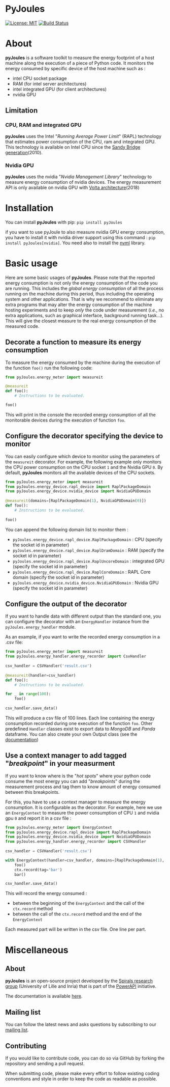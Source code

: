 # PyJoules

[![License: MIT](https://img.shields.io/pypi/l/pyRAPL)](https://spdx.org/licenses/MIT.html)
[![Build Status](https://img.shields.io/circleci/build/github/powerapi-ng/pyJoules.svg)](https://circleci.com/gh/powerapi-ng/pyjoules)


# About
**pyJoules** is a software toolkit to measure the energy footprint of a host machine along the execution of a piece of Python code.
It monitors the energy consumed by specific device of the host machine such as :

- intel CPU socket package
- RAM (for intel server architectures)
- intel integrated GPU (for client architectures)
- nvidia GPU

## Limitation

### CPU, RAM and integrated GPU
**pyJoules** uses the Intel "_Running Average Power Limit_" (RAPL) technology that estimates power consumption of the CPU, ram and integrated GPU.
This technology is available on Intel CPU since the [Sandy Bridge generation](https://fr.wikipedia.org/wiki/Intel#Historique_des_microprocesseurs_produits)(2010).

### Nvidia GPU
**pyJoules** uses the nvidia "_Nvidia Management Library_" technology to measure energy consumption of nvidia devices. The energy measurement API is only available on nvidia GPU with [Volta architecture](https://en.wikipedia.org/wiki/Volta_(microarchitecture))(2018)
# Installation

You can install **pyJoules** with pip: `pip install pyJoules`

if you want to use pyJoule to also measure nvidia GPU energy consumption, you have to install it with nvidia driver support using this command : `pip install pyJoules[nvidia]`. You need also to install the [nvml](https://developer.nvidia.com/nvidia-management-library-nvml) library.

# Basic usage

Here are some basic usages of **pyJoules**. Please note that the reported energy consumption is not only the energy consumption of the code you are running. This includes the _global energy consumption_ of all the process running on the machine during this period, thus including the operating system and other applications.
That is why we recommend to eliminate any extra programs that may alter the energy consumption of the machine hosting experiments and to keep _only_ the code under measurement (_i.e._, no extra applications, such as graphical interface, background running task...). This will give the closest measure to the real energy consumption of the measured code.

## Decorate a function to measure its energy consumption

To measure the energy consumed by the machine during the execution of the function `foo()` run the following code:
```python
from pyJoules.energy_meter import measureit

@measureit
def foo():
	# Instructions to be evaluated.

foo()
```

This will print in the console the recorded energy consumption of all the monitorable devices during the execution of function `foo`.

## Configure the decorator specifying the device to monitor

You can easily configure which device to monitor using the parameters of the `measureit` decorator. 
For example, the following example only monitors the CPU power consumption on the CPU socket `1` and the Nvidia GPU `0`.
By default, **pyJoules** monitors all the available devices of the CPU sockets.
```python
from pyJoules.energy_meter import measureit
from pyJoules.energy_device.rapl_device import RaplPackageDomain
from pyJoules.energy_device.nvidia_device import NvidiaGPUDomain
	
@measureit(domains=[RaplPackageDomain(1), NvidiaGPUDomain(0)])
def foo():
	# Instructions to be evaluated.
	
foo()	
```

You can append the following domain list to monitor them : 
	
- `pyJoules.energy_device.rapl_device.RaplPackageDomain` : CPU (specify the socket id in parameter)
- `pyJoules.energy_device.rapl_device.RaplDramDomain` : RAM (specify the socket id in parameter)
- `pyJoules.energy_device.rapl_device.RaplUncoreDomain` : integrated GPU (specify the socket id in parameter)
- `pyJoules.energy_device.rapl_device.RaplCoreDomain` : RAPL Core domain (specify the socket id in parameter)
- `pyJoules.energy_device.nvidia_device.NvidiaGPUDomain` : Nvidia GPU (specify the socket id in parameter)

## Configure the output of the decorator

If you want to handle data with different output than the standard one, you can configure the decorator with an `EnergyHandler` instance from the `pyJoules.energy_handler` module.

As an example, if you want to write the recorded energy consumption in a .csv file:
```python
from pyJoules.energy_meter import measureit
from pyJoules.energy_handler.energy_recorder import CsvHandler
	
csv_handler = CSVHandler('result.csv')
	
@measureit(handler=csv_handler)
def foo():
	# Instructions to be evaluated.

for _ in range(100):
	foo()
		
csv_handler.save_data()
```

This will produce a csv file of 100 lines. Each line containing the energy
consumption recorded during one execution of the function `foo`.
Other predefined `Handler` classes exist to export data to *MongoDB* and *Panda*
dataframe.
You can also create your own Output class (see the
[documentation](https://pyJoules.readthedocs.io/en/latest/Handler_API.html))


## Use a context manager to add tagged "_breakpoint_" in your measurment

If you want to know where is the "_hot spots_" where your python code consume the
most energy you can add "_breakpoints_" during the measurement process and tag
them to know amount of energy consumed between this breakpoints.

For this, you have to use a context manager to measure the energy
consumption. It is configurable as the decorator. For example, here we use an
`EnergyContext` to measure the power consumption of CPU `1` and nvidia gpu `0`
and report it in a csv file : 

```python
from pyJoules.energy_meter import EnergyContext
from pyJoules.energy_device.rapl_device import RaplPackageDomain
from pyJoules.energy_device.nvidia_device import NvidiaGPUDomain
from pyJoules.energy_handler.energy_recorder import CSVHandler
	
csv_handler = CSVHandler('result.csv')

with EnergyContext(handler=csv_handler, domains=[RaplPackageDomain(1), NvidiaGPUDomain(0)], start_tag='foo') as ctx:
	foo()
	ctx.record(tag='bar')
	bar()

csv_handler.save_data()
```

This will record the energy consumed :

- between the beginning of the `EnergyContext` and the call of the `ctx.record` method
- between the call of the `ctx.record` method and the end of the `EnergyContext`

Each measured part will be written in the csv file. One line per part.

# Miscellaneous

## About

**pyJoules** is an open-source project developed by the [Spirals research group](https://team.inria.fr/spirals) (University of Lille and Inria) that is part of the [PowerAPI](http://powerapi.org) initiative.

The documentation is available [here](https://pyJoules.readthedocs.io/en/latest/).

## Mailing list

You can follow the latest news and asks questions by subscribing to our <a href="mailto:sympa@inria.fr?subject=subscribe powerapi">mailing list</a>.

## Contributing

If you would like to contribute code, you can do so via GitHub by forking the repository and sending a pull request.

When submitting code, please make every effort to follow existing coding conventions and style in order to keep the code as readable as possible.
